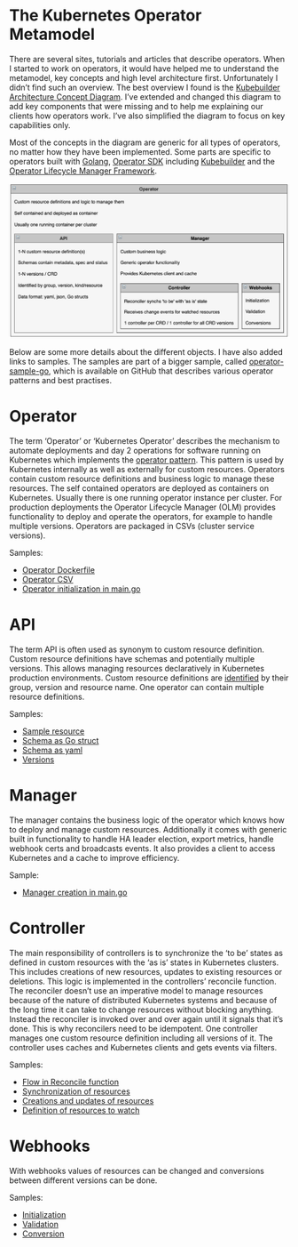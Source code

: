 # The Kubernetes Operator Metamodel

There are several sites, tutorials and articles that describe operators. When I started to work on operators, it would have helped me to understand the metamodel, key concepts and high level architecture first. Unfortunately I didn’t find such an overview. The best overview I found is the [Kubebuilder Architecture Concept Diagram](https://book.kubebuilder.io/architecture.html). I’ve extended and changed this diagram to add key components that were missing and to help me explaining our clients how operators work. I’ve also simplified the diagram to focus on key capabilities only.

Most of the concepts in the diagram are generic for all types of operators, no matter how they have been implemented. Some parts are specific to operators built with [Golang](https://go.dev/), [Operator SDK](https://sdk.operatorframework.io/) including [Kubebuilder](https://github.com/kubernetes-sigs/kubebuilder) and the [Operator Lifecycle Manager Framework](https://operatorframework.io/).

![Metamodel](./images/OperatorMetaModel.png) 



Below are some more details about the different objects. I have also added links to samples. The samples are part of a bigger sample, called [operator-sample-go](https://github.com/IBM/operator-sample-go), which is available on GitHub that describes various operator patterns and best practises.

# Operator

The term ‘Operator’ or ‘Kubernetes Operator’ describes the mechanism to automate deployments and day 2 operations for software running on Kubernetes which implements the [operator pattern](https://kubernetes.io/docs/concepts/extend-kubernetes/operator/). This pattern is used by Kubernetes internally as well as externally for custom resources. Operators contain custom resource definitions and business logic to manage these resources. The self contained operators are deployed as containers on Kubernetes. Usually there is one running operator instance per cluster. For production deployments the Operator Lifecycle Manager (OLM) provides functionality to deploy and operate the operators, for example to handle multiple versions. Operators are packaged in CSVs (cluster service versions).

Samples:

* [Operator Dockerfile](https://github.com/IBM/operator-sample-go/blob/884e14053522645fcfedde38e4ae8a03378902f8/operator-application/Dockerfile)
* [Operator CSV](https://github.com/IBM/operator-sample-go/blob/884e14053522645fcfedde38e4ae8a03378902f8/operator-application/bundle/manifests/operator-application.clusterserviceversion.yaml)
* [Operator initialization in main.go](https://github.com/IBM/operator-sample-go/blob/884e14053522645fcfedde38e4ae8a03378902f8/operator-application/main.go)

# API

The term API is often used as synonym to custom resource definition. Custom resource definitions have schemas and potentially multiple versions. This allows managing resources declaratively in Kubernetes production environments. Custom resource definitions are [identified](https://book.kubebuilder.io/cronjob-tutorial/gvks.html) by their group, version and resource name. One operator can contain multiple resource definitions.

Samples:

* [Sample resource](https://github.com/IBM/operator-sample-go/blob/884e14053522645fcfedde38e4ae8a03378902f8/operator-application/config/samples/application.sample_v1beta1_application.yaml)
* [Schema as Go struct](https://github.com/IBM/operator-sample-go/blob/884e14053522645fcfedde38e4ae8a03378902f8/operator-application/api/v1beta1/application_types.go)
* [Schema as yaml](https://github.com/IBM/operator-sample-go/blob/884e14053522645fcfedde38e4ae8a03378902f8/operator-application/config/crd/bases/application.sample.ibm.com_applications.yaml)
* [Versions](https://github.com/IBM/operator-sample-go/tree/884e14053522645fcfedde38e4ae8a03378902f8/operator-application/api)


# Manager

The manager contains the business logic of the operator which knows how to deploy and manage custom resources. Additionally it comes with generic built in functionality to handle HA leader election, export metrics, handle webhook certs and broadcasts events. It also provides a client to access Kubernetes and a cache to improve efficiency.

Sample:

* [Manager creation in main.go](https://github.com/IBM/operator-sample-go/blob/884e14053522645fcfedde38e4ae8a03378902f8/operator-application/main.go#L57)


# Controller

The main responsibility of controllers is to synchronize the ‘to be’ states as defined in custom resources with the ‘as is’ states in Kubernetes clusters. This includes creations of new resources, updates to existing resources or deletions. This logic is implemented in the controllers’ reconcile function. The reconciler doesn’t use an imperative model to manage resources because of the nature of distributed Kubernetes systems and because of the long time it can take to change resources without blocking anything. Instead the reconciler is invoked over and over again until it signals that it’s done. This is why reconcilers need to be idempotent. One controller manages one custom resource definition including all versions of it. The controller uses caches and Kubernetes clients and gets events via filters.

Samples:

* [Flow in Reconcile function](https://github.com/IBM/operator-sample-go/blob/884e14053522645fcfedde38e4ae8a03378902f8/operator-application/controllers/application/controller.go)
* [Synchronization of resources](https://github.com/IBM/operator-sample-go/blob/884e14053522645fcfedde38e4ae8a03378902f8/operator-application/controllers/application/service.go#L43-L49)
* [Creations and updates of resources](https://github.com/IBM/operator-sample-go/blob/884e14053522645fcfedde38e4ae8a03378902f8/operator-application/controllers/application/secret.go)
* [Definition of resources to watch](https://github.com/IBM/operator-sample-go/blob/884e14053522645fcfedde38e4ae8a03378902f8/operator-application/controllers/application/controller.go#L126)

# Webhooks

With webhooks values of resources can be changed and conversions between different versions can be done.

Samples:

* [Initialization](https://github.com/IBM/operator-sample-go/blob/884e14053522645fcfedde38e4ae8a03378902f8/operator-application/api/v1beta1/application_webhook.go#L28)
* [Validation](https://github.com/IBM/operator-sample-go/blob/884e14053522645fcfedde38e4ae8a03378902f8/operator-application/api/v1beta1/application_webhook.go#L38-L83)
* [Conversion](https://github.com/IBM/operator-sample-go/blob/884e14053522645fcfedde38e4ae8a03378902f8/operator-application/api/v1alpha1/application_conversion.go)
